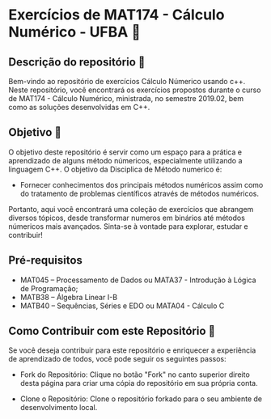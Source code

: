 # Exercícios de MAT174 - Cálculo Numérico - UFBA 🚀

## Descrição do repositório 📝

Bem-vindo ao repositório de exercícios Cálculo Númerico usando c++. Neste repositório, você encontrará os exercícios propostos durante o curso de MAT174 - Cálculo Numérico, ministrada, no semestre 2019.02, bem como as soluções desenvolvidas em C++.

## Objetivo 🎯

O objetivo deste repositório é servir como um espaço para a prática e aprendizado de alguns método númericos, especialmente utilizando a linguagem C++. O objetivo da Disciplica de Método numerico é:

- Fornecer conhecimentos dos principais métodos numéricos assim como do tratamento de problemas
científicos através de métodos numéricos.

Portanto, aqui você encontrará uma coleção de exercícios que abrangem diversos tópicos, desde transformar numeros em binários até métodos númericos mais avançados. Sinta-se à vontade para explorar, estudar e contribuir!

## Pré-requisitos 

- MAT045 – Processamento de Dados ou MATA37 - Introdução à Lógica de Programação;
- MATB38 – Álgebra Linear I-B
- MATB40 – Sequências, Séries e EDO ou MATA04 - Cálculo C

## Como Contribuir com este Repositório 🤝

Se você deseja contribuir para este repositório e enriquecer a experiência de aprendizado de todos, você pode seguir os seguintes passos:

- Fork do Repositório: Clique no botão "Fork" no canto superior direito desta página para criar uma cópia do repositório em sua própria conta.

- Clone o Repositório: Clone o repositório forkado para o seu ambiente de desenvolvimento local.
